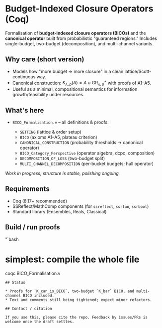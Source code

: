 # Budget-Indexed Closure Operators (Coq)

Formalisation of **budget-indexed closure operators (BICOs)** and the **canonical operator** built from probabilistic "guaranteed regions." Includes single-budget, two-budget (decomposition), and multi-channel variants.

## Why care (short version)

* Models how "more budget => more closure" in a clean lattice/Scott-continuous way.
* Canonical construction: $K_{\lambda,p}(A)=A\cup \mathrm{GR}^+_{\lambda,p}$ with proofs of A1–A5.
* Useful as a minimal, compositional semantics for information growth/feasibility under resources.

## What's here

* `BICO_Formalisation.v` – all definitions & proofs:

  * `SETTING` (lattice & order setup)
  * `BICO` (axioms A1–A5, plateau criterion)
  * `CANONICAL_CONSTRUCTION` (probability thresholds → canonical operator)
  * `BICO_Category_Perspective` (operator algebra, dcpo, composition)
  * `DECOMPOSITION_OF_LOSS` (two-budget split)
  * `MULTI_CHANNEL_DECOMPOSITION` (per-bucket budgets; hull operator)

*Work in progress; structure is stable, polishing ongoing.*

## Requirements

* Coq (8.17+ recommended)
* SSReflect/MathComp components (for `ssreflect`, `ssrfun`, `ssrbool`)
* Standard library (Ensembles, Reals, Classical)

## Build / run proofs

"`bash
# simplest: compile the whole file
coqc BICO_Formalisation.v
```
## Status

* Proofs for `K_can_is_BICO`, two-budget `K_bar` BICO, and multi-channel BICO included.
* Text and comments still being tightened; expect minor refactors.

## Contact / citation

If you use this, please cite the repo. Feedback by issues/PRs is welcome once the draft settles.
